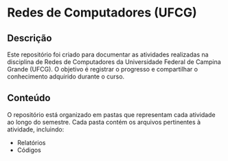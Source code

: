 # Redes de Computadores (UFCG)

## Descrição

Este repositório foi criado para documentar as atividades realizadas na disciplina de Redes de Computadores da Universidade Federal de Campina Grande (UFCG). O objetivo é registrar o progresso e compartilhar o conhecimento adquirido durante o curso.

## Conteúdo

O repositório está organizado em pastas que representam cada atividade ao longo do semestre. Cada pasta contém os arquivos pertinentes à atividade, incluindo:

- Relatórios
- Códigos
